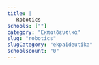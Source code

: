 ```yaml
---
title: |
   Robotics
schools: [""]
category: "Εκπαιδευτικά"
slug: "robotics"
slugCategory: "ekpaideutika"
schoolscount: "0"
---
```


